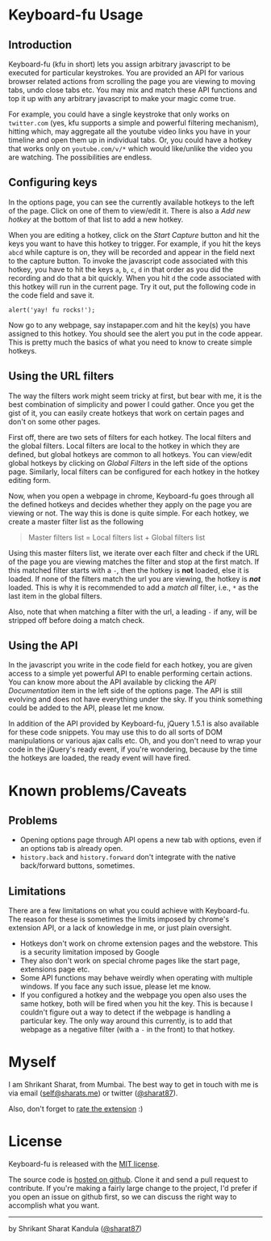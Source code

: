 # Keyboard-fu Usage

## Introduction

Keyboard-fu (kfu in short) lets you assign arbitrary javascript to be executed
for particular keystrokes. You are provided an API for various browser related
actions from scrolling the page you are viewing to moving tabs, undo close tabs
etc. You may mix and match these API functions and top it up with any arbitrary
javascript to make your magic come true.

For example, you could have a single keystroke that only works on `twitter.com`
(yes, kfu supports a simple and powerful filtering mechanism), hitting which,
may aggregate all the youtube video links you have in your timeline and open
them up in individual tabs. Or, you could have a hotkey that works only on
`youtube.com/v/*` which would like/unlike the video you are watching. The
possibilities are endless.

## Configuring keys

In the options page, you can see the currently available hotkeys to the left of
the page. Click on one of them to view/edit it. There is also a *Add new
hotkey* at the bottom of that list to add a new hotkey.

When you are editing a hotkey, click on the *Start Capture* button and hit the
keys you want to have this hotkey to trigger. For example, if you hit the keys
`abcd` while capture is on, they will be recorded and appear in the field next
to the capture button. To invoke the javascript code associated with this
hotkey, you have to hit the keys `a`, `b`, `c`, `d` in that order as you did
the recording and do that a bit quickly. When you hit `d` the code associated
with this hotkey will run in the current page. Try it out, put the following
code in the code field and save it.

    alert('yay! fu rocks!');

Now go to any webpage, say instapaper.com and hit the key(s) you have assigned
to this hotkey. You should see the alert you put in the code appear. This is
pretty much the basics of what you need to know to create simple hotkeys.

## Using the URL filters

The way the filters work might seem tricky at first, but bear with me, it is
the best combination of simplicity and power I could gather. Once you get the
gist of it, you can easily create hotkeys that work on certain pages and don't
on some other pages.

First off, there are two sets of filters for each hotkey. The local filters and
the global filters. Local filters are local to the hotkey in which they are
defined, but global hotkeys are common to all hotkeys. You can view/edit global
hotkeys by clicking on *Global Filters* in the left side of the options page.
Similarly, local filters can be configured for each hotkey in the hotkey
editing form.

Now, when you open a webpage in chrome, Keyboard-fu goes through all the
defined hotkeys and decides whether they apply on the page you are viewing or
not. The way this is done is quite simple. For each hotkey, we create a master
filter list as the following

> Master filters list = Local filters list + Global filters list

Using this master filters list, we iterate over each filter and check if the
URL of the page you are viewing matches the filter and stop at the first match.
If this matched filter starts with a `-`, then the hotkey is **not** loaded,
else it is loaded. If none of the filters match the url you are viewing, the
hotkey is ***not*** loaded. This is why it is recommended to add a *match all*
filter, i.e., `*` as the last item in the global filters.

Also, note that when matching a filter with the url, a leading `-` if any, will
be stripped off before doing a match check.

## Using the API

In the javascript you write in the code field for each hotkey, you are given
access to a simple yet powerful API to enable performing certain actions. You
can know more about the API available by clicking the *API Documentation* item
in the left side of the options page. The API is still evolving and does not
have everything under the sky. If you think something could be added to the
API, please let me know.

In addition of the API provided by Keyboard-fu, jQuery 1.5.1 is also available
for these code snippets. You may use this to do all sorts of DOM manipulations
or various ajax calls etc. Oh, and you don't need to wrap your code in the
jQuery's ready event, if you're wondering, because by the time the hotkeys are
loaded, the ready event will have fired.

# Known problems/Caveats

## Problems

* Opening options page through API opens a new tab with options, even if an
  options tab is already open.
* `history.back` and `history.forward` don't integrate with the native
  back/forward buttons, sometimes.

## Limitations

There are a few limitations on what you could achieve with Keyboard-fu. The
reason for these is sometimes the limits imposed by chrome's extension API, or
a lack of knowledge in me, or just plain oversight.

* Hotkeys don't work on chrome extension pages and the webstore.
  This is a security limitation imposed by Google
* They also don't work on special chrome pages like the start page, extensions
  page etc.
* Some API functions may behave weirdly when operating with multiple windows.
  If you face any such issue, please let me know.
* If you configured a hotkey and the webpage you open also uses the same
  hotkey, both will be fired when you hit the key. This is because I couldn't
  figure out a way to detect if the webpage is handling a particular key. The
  only way around this currently, is to add that webpage as a negative filter
  (with a `-` in the front) to that hotkey.

# Myself

I am Shrikant Sharat, from Mumbai. The best way to get in touch with me is via
email ([self@sharats.me](mailto:shrikantsharat.k@gmail.com)) or twitter
([@sharat87](http://twitter.com/sharat87)).

Also, don't forget to [rate the
extension](https://chrome.google.com/webstore/detail/cafiohcgicchdfciefpbjjgigbmajndb)
:)

# License

Keyboard-fu is released with the [MIT license](http://mit.sharats.me).

The source code is [hosted on github](http://github.com/sharat87/keyboard-fu).
Clone it and send a pull request to contribute. If you're making a fairly large
change to the project, I'd prefer if you open an issue on github first, so we
can discuss the right way to accomplish what you want.

---

by Shrikant Sharat Kandula ([@sharat87](http://twitter.com/sharat87))

<link rel=stylesheet href=/css/usage.css>
